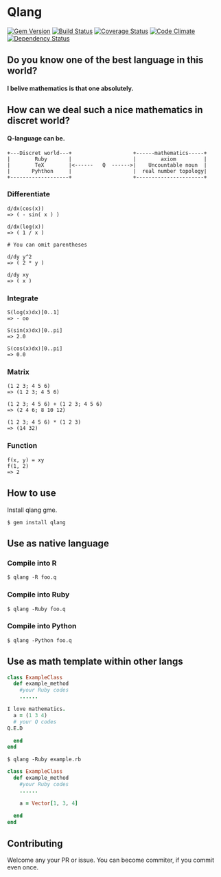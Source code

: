 # Qlang

[![Gem Version](https://badge.fury.io/rb/qlang.svg)](http://badge.fury.io/rb/qlang) [![Build Status](https://travis-ci.org/gogotanaka/Q.svg?branch=master)](https://travis-ci.org/gogotanaka/Q) [![Coverage Status](https://coveralls.io/repos/gogotanaka/Q/badge.png?branch=master)](https://coveralls.io/r/gogotanaka/Q?branch=master) [![Code Climate](https://codeclimate.com/github/gogotanaka/Q/badges/gpa.svg)](https://codeclimate.com/github/gogotanaka/Q) [![Dependency Status](https://gemnasium.com/gogotanaka/Q.svg)](https://gemnasium.com/gogotanaka/Q)

## Do you know one of the best language in this world?

#### I belive mathematics is that one absolutely.

## How can we deal such a nice mathematics in discret world?

#### Q-language can be.


```
+---Discret world---+                    +------mathematics-----+
|        Ruby       |                    |        axiom         |
|        TeX        |<------   Q  ------>|    Uncountable noun  |
|       Pyhthon     |                    |  real number topology|
+-------------------+                    +----------------------+
```


### Differentiate

```
d/dx(cos(x))
=> ( - sin( x ) )

d/dx(log(x))
=> ( 1 / x )

# You can omit parentheses

d/dy y^2                        
=> ( 2 * y )

d/dy xy                       
=> ( x )
```


### Integrate

```
S(log(x)dx)[0..1]
=> - oo

S(sin(x)dx)[0..pi]
=> 2.0

S(cos(x)dx)[0..pi]                       
=> 0.0
```


### Matrix

```
(1 2 3; 4 5 6)
=> (1 2 3; 4 5 6)

(1 2 3; 4 5 6) + (1 2 3; 4 5 6)
=> (2 4 6; 8 10 12)

(1 2 3; 4 5 6) * (1 2 3)
=> (14 32)
```

### Function
```
f(x, y) = xy
f(1, 2)
=> 2
```


## How to use

Install qlang gme.

    $ gem install qlang
    
    
## Use as native language

### Compile into R

    $ qlang -R foo.q
    
### Compile into Ruby

    $ qlang -Ruby foo.q
    
### Compile into Python

    $ qlang -Python foo.q


## Use as math template within other langs


```rb
class ExampleClass
  def example_method
    #your Ruby codes
    ......

I love mathematics.
  a = (1 3 4)
  # your Q codes
Q.E.D

  end
end
```

    $ qlang -Ruby example.rb
    

```rb
class ExampleClass
  def example_method
    #your Ruby codes
    ......

    a = Vector[1, 3, 4]

  end
end
```

## Contributing

Welcome any your PR or issue.
You can become commiter, if you commit even once.

